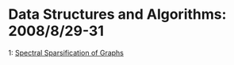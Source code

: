 # Data Structures and Algorithms: 2008/8/29-31  
1: [Spectral Sparsification of Graphs](https://doi.org/10.48550/arXiv.0808.4134)  